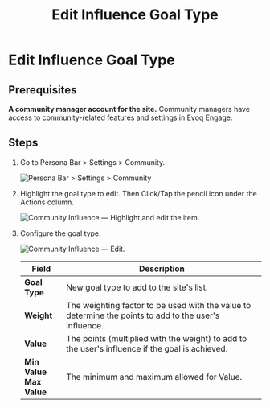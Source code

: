 ﻿---
uid: edit-influence-goal-type
locale: en
title: Edit Influence Goal Type
dnneditions: Evoq Engage
dnnversion: 09.02.00
related-topics: create-influence-goal-type,delete-influence-goal-type,config-misc-community-settings
---

# Edit Influence Goal Type

## Prerequisites

**A community manager account for the site.** Community managers have access to community-related features and settings in Evoq Engage.

## Steps

1.  Go to Persona Bar \> Settings \> Community.
    
    ![Persona Bar > Settings > Community](/images/scr-pbar-mod-Settings-E91.png)
    
2.  Highlight the goal type to edit. Then Click/Tap the pencil icon under the Actions column.
    
      
    
    ![Community Influence — Highlight and edit the item.](/images/scr-CommunityInfluence-GoalsActions-Edit.png)
    
      
    
3.  Configure the goal type.
    
      
    
    ![Community Influence — Edit.](/images/scr-CommunityInfluence-GoalsEdit.png)
    
      
    
    |**Field**|**Description**|
    |---|---|
    |**Goal Type**|New goal type to add to the site's list.|
    |**Weight**|The weighting factor to be used with the value to determine the points to add to the user's influence.|
    |**Value**|The points (multiplied with the weight) to add to the user's influence if the goal is achieved.|
    |**Min Value<br />Max Value**|The minimum and maximum allowed for Value.|
